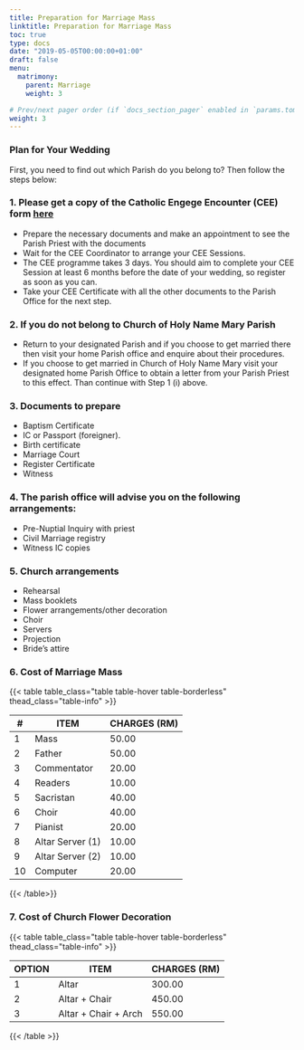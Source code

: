 ```yaml
---
title: Preparation for Marriage Mass
linktitle: Preparation for Marriage Mass
toc: true
type: docs
date: "2019-05-05T00:00:00+01:00"
draft: false
menu:
  matrimony:
    parent: Marriage
    weight: 3

# Prev/next pager order (if `docs_section_pager` enabled in `params.toml`)
weight: 3
---
```


### Plan for Your Wedding
First, you need to find out which Parish do you belong to? Then follow the steps below:

### 1. Please get a copy of the Catholic Engege Encounter (CEE) form [here](../../../talk/catholic-engage-encounter-penang)
- Prepare the necessary documents and make an appointment to see the Parish Priest with the documents
- Wait for the CEE Coordinator to arrange your CEE Sessions.
- The CEE programme takes 3 days. You should aim to complete your CEE Session at least 6 months before the date of your wedding, so register as soon as you can.
- Take your CEE Certificate with all the other documents to the Parish Office for the next step.

### 2. If you do not belong to Church of Holy Name Mary Parish
- Return to your designated Parish and if you choose to get married there then visit your home Parish office and enquire about their procedures.
- If you choose to get married in Church of Holy Name Mary visit your designated home Parish Office to obtain a letter from your Parish Priest to this effect. Than continue with Step 1 (i) above.

### 3. Documents to prepare
- Baptism Certificate
- IC or Passport (foreigner).
- Birth certificate
- Marriage Court
- Register Certificate
- Witness

### 4. The parish office will advise you on the following arrangements:
- Pre-Nuptial Inquiry with priest
- Civil Marriage registry
- Witness IC copies

### 5. Church arrangements
- Rehearsal
- Mass booklets
- Flower arrangements/other decoration
- Choir
- Servers
- Projection
- Bride’s attire

### 6. Cost of Marriage Mass

{{< table table_class="table table-hover table-borderless" thead_class="table-info" >}}

| # | ITEM | CHARGES (RM) |
|---|------|--------------|
| 1 | Mass | 50.00 |
| 2 | Father | 50.00 |
| 3 | Commentator | 20.00 |
| 4 | Readers | 10.00 |
| 5 | Sacristan | 40.00 |
| 6 | Choir | 40.00 |
| 7 | Pianist | 20.00 |
| 8 | Altar Server (1) | 10.00 |
| 9 | Altar Server (2) | 10.00 |
| 10 | Computer | 20.00 |

{{< /table>}}

### 7. Cost of Church Flower Decoration

 {{< table table_class="table table-hover table-borderless" thead_class="table-info" >}}

 | OPTION | ITEM | CHARGES (RM) |
 |--------|------|--------------|
 | 1 | Altar | 300.00 |
 | 2 | Altar + Chair | 450.00 |
 | 3 | Altar + Chair + Arch | 550.00 |

{{< /table >}}
